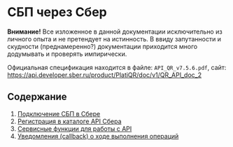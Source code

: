 # СБП через Сбер

**Внимание!** Все изложенное в данной документации исключительно из личного опыта и не претендует на истинность. В ввиду запутанности и скудности (преднамеренно?) документации приходится много додумывать и проверять импирически.

Официальная спецификация находится в файле: `API_QR_v7.5.6.pdf`, сайт: https://api.developer.sber.ru/product/PlatiQR/doc/v1/QR_API_doc_2

## Содержание

1. [Подключение СБП в Сбере](connect.md)
2. [Регистрация в каталоге API Сбера](registerdev.md)
3. [Сервисные функции для работы с API](utils.md)
4. [Уведомления (callback) о ходе выполнения операций](notify.md)
